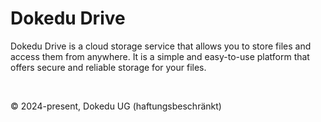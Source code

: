 # Dokedu Drive

Dokedu Drive is a cloud storage service that allows you to store files and access them from anywhere. It is a simple and easy-to-use platform that offers secure and reliable storage for your files.

<br />

© 2024-present, Dokedu UG (haftungsbeschränkt)
